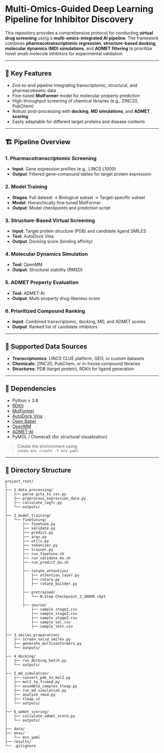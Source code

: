 # Multi-Omics-Guided Deep Learning Pipeline for Inhibitor Discovery

This repository provides a comprehensive protocol for conducting **virtual drug screening** using a **multi-omics-integrated AI pipeline**. The framework combines **pharmacotranscriptomic regression**, **structure-based docking**, **molecular dynamics (MD) simulations**, and **ADMET filtering** to prioritize novel small-molecule inhibitors for experimental validation.

---

## 🧠 Key Features

- End-to-end pipeline integrating transcriptomic, structural, and pharmacokinetic data  
- Fine-tuned **MolFormer** model for molecular property prediction  
- High-throughput screening of chemical libraries (e.g., ZINC20, PubChem)  
- Robust post-processing with **docking**, **MD simulations**, and **ADMET scoring**  
- Easily adaptable for different target proteins and disease contexts

---

## 🏗️ Pipeline Overview

### 1. Pharmacotranscriptomic Screening
- **Input**: Gene expression profiles (e.g., LINCS L1000)  
- **Output**: Filtered gene–compound tables for target protein expression

### 2. Model Training
- **Stages**: Full dataset → Biological subset → Target-specific subset  
- **Model**: Hierarchically fine-tuned MolFormer  
- **Output**: Model checkpoints and prediction script

### 3. Structure-Based Virtual Screening
- **Input**: Target protein structure (PDB) and candidate ligand SMILES  
- **Tool**: AutoDock Vina  
- **Output**: Docking score (binding affinity)

### 4. Molecular Dynamics Simulation
- **Tool**: OpenMM  
- **Output**: Structural stability (RMSD)

### 5. ADMET Property Evaluation
- **Tool**: ADMET-AI  
- **Output**: Multi-property drug-likeness score

### 6. Prioritized Compound Ranking
- **Input**: Combined transcriptomic, docking, MD, and ADMET scores  
- **Output**: Ranked list of candidate inhibitors

---

## 🧬 Supported Data Sources

- **Transcriptomics**: LINCS CLUE platform, GEO, or custom datasets  
- **Chemicals**: ZINC20, PubChem, or in-house compound libraries  
- **Structures**: PDB (target protein), RDKit for ligand generation

---

## 🔧 Dependencies

- Python ≥ 3.8  
- [RDKit](https://www.rdkit.org)  
- [MolFormer](https://ibm.box.com/v/MolFormer-data)  
- [AutoDock Vina](https://vina.scripps.edu)  
- [Open Babel](http://openbabel.org)  
- [OpenMM](https://openmm.org)  
- [ADMET-AI](https://admet.ai.greenstonebio.com)  
- PyMOL / ChimeraX (for structural visualization)

> Create the environment using:  
> `conda env create -f env.yaml`

---

## 📂 Directory Structure

```plaintext
project_root/
│
├── 1_data_processing/
│   ├── parse_gctx_to_csv.py
│   ├── preprocess_expression_data.py
│   ├── calculate_logfc.py
│   └── outputs/
│
├── 2_model_training/
│   └── finetuning/
│       ├── finetune.py
│       ├── validate.py
│       ├── predict.py
│       ├── args.py
│       ├── utils.py
│       ├── tokenizer.py
│       ├── trainer.py
│       ├── run_finetune.sh
│       ├── run_validate_mu.sh
│       ├── run_predict_mu.sh
│       │
│       ├── rotate_attention/
│       │   ├── attention_layer.py
│       │   ├── rotary.py
│       │   ├── rotate_builder.py
│       │
│       ├── pretrained/
│       │   └── N-Step-Checkpoint_3_30000.ckpt
│       │
│       ├── source/
│           ├── sample_stage1.csv
│           ├── sample_stage2.csv
│           ├── sample_stage3.csv
│           ├── sample_val.csv
│           ├── sample_test.csv
│
├── 3_smiles_preparation/
│   ├── screen_valid_smiles.py
│   ├── generate_multiconformers.py
│   └── outputs/
│
├── 4_docking/
│   ├── run_docking_batch.py
│   └── outputs/
│
├── 5_md_simulation/
│   ├── convert_pdb_to_mol2.py
│   ├── mol2_to_frcmod.py
│   ├── assemble_complex_tleap.py
│   ├── run_md_simulation.py
│   ├── analyze_rmsd.py
│   ├── tleap.in
│   └── outputs/
│
├── 6_admet_scoring/
│   ├── calculate_admet_score.py
│   └── outputs/
│
├── data/
├── envs/
│   └── env.yaml
├── results/
└── .gitignore
